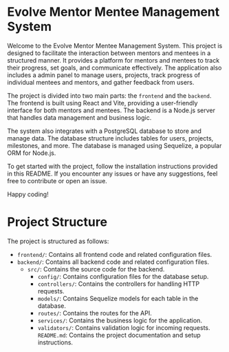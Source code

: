 # Evolve Mentor Mentee Management System
Welcome to the Evolve Mentor Mentee Management System. This project is designed to facilitate the interaction between mentors and mentees in a structured manner. It provides a platform for mentors and mentees to track their progress, set goals, and communicate effectively. The application also includes a admin panel to manage users, projects, track progress of individual mentees and mentors, and gather feedback from users.

The project is divided into two main parts: the `frontend` and the `backend`. The frontend is built using React and Vite, providing a user-friendly interface for both mentors and mentees. The backend is a Node.js server that handles data management and business logic.

The system also integrates with a PostgreSQL database to store and manage data. The database structure includes tables for users, projects, milestones, and more. The database is managed using Sequelize, a popular ORM for Node.js.

To get started with the project, follow the installation instructions provided in this README. If you encounter any issues or have any suggestions, feel free to contribute or open an issue.

Happy coding!

# Project Structure
The project is structured as follows:
- `frontend/`: Contains all frontend code and related configuration files.
- `backend/`: Contains all backend code and related configuration files.
    - `src/`: Contains the source code for the backend.
      - `config/`: Contains configuration files for the database setup.
      - `controllers/`: Contains the controllers for handling HTTP requests.
      - `models/`: Contains Sequelize models for each table in the database.
      - `routes/`: Contains the routes for the API.
      - `services/`: Contains the business logic for the application.
      - `validators/`: Contains validation logic for incoming requests.
`README.md`: Contains the project documentation and setup instructions.
